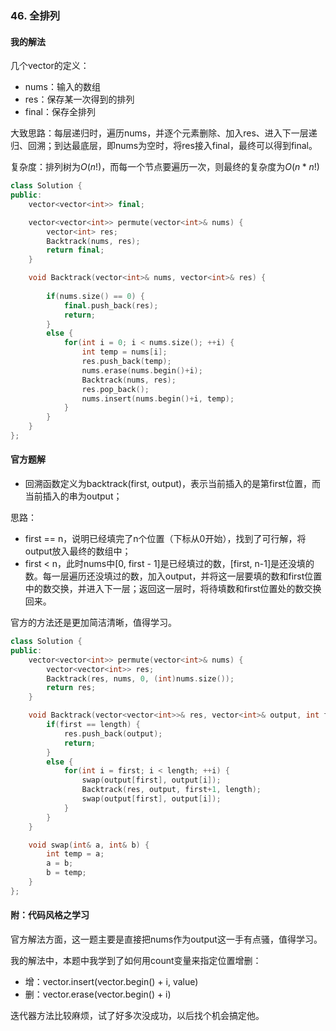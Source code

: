 ### 46. 全排列

#### 我的解法

几个vector的定义：

* nums：输入的数组
* res：保存某一次得到的排列
* final：保存全排列

大致思路：每层递归时，遍历nums，并逐个元素删除、加入res、进入下一层递归、回溯；到达最底层，即nums为空时，将res接入final，最终可以得到final。

复杂度：排列树为$O(n!)$，而每一个节点要遍历一次，则最终的复杂度为$O(n*n!)$

```c++
class Solution {
public:
    vector<vector<int>> final;

    vector<vector<int>> permute(vector<int>& nums) {
        vector<int> res;
        Backtrack(nums, res);
        return final;
    }

    void Backtrack(vector<int>& nums, vector<int>& res) {
        
        if(nums.size() == 0) {
            final.push_back(res);
            return;
        }
        else {
            for(int i = 0; i < nums.size(); ++i) {
                int temp = nums[i];
                res.push_back(temp);
                nums.erase(nums.begin()+i);
                Backtrack(nums, res);
                res.pop_back();
                nums.insert(nums.begin()+i, temp);
            }
        }
    }
};
```



#### 官方题解

* 回溯函数定义为backtrack(first, output)，表示当前插入的是第first位置，而当前插入的串为output；

思路：

* first == n，说明已经填完了n个位置（下标从0开始），找到了可行解，将output放入最终的数组中；
* first < n，此时nums中[0, first - 1]是已经填过的数，[first, n-1]是还没填的数。每一层遍历还没填过的数，加入output，并将这一层要填的数和first位置中的数交换，并进入下一层；返回这一层时，将待填数和first位置处的数交换回来。

官方的方法还是更加简洁清晰，值得学习。

```c++
class Solution {
public:
    vector<vector<int>> permute(vector<int>& nums) {
        vector<vector<int>> res;
        Backtrack(res, nums, 0, (int)nums.size());
        return res;
    }

    void Backtrack(vector<vector<int>>& res, vector<int>& output, int first, int length) {
        if(first == length) {
            res.push_back(output);
            return;
        }
        else {
            for(int i = first; i < length; ++i) {
                swap(output[first], output[i]);
                Backtrack(res, output, first+1, length);
                swap(output[first], output[i]);
            }
        }
    }

    void swap(int& a, int& b) {
        int temp = a;
        a = b;
        b = temp;
    }
};
```



#### 附：代码风格之学习

官方解法方面，这一题主要是直接把nums作为output这一手有点骚，值得学习。

我的解法中，本题中我学到了如何用count变量来指定位置增删：

* 增：vector.insert(vector.begin() + i, value)
* 删：vector.erase(vector.begin() + i)

迭代器方法比较麻烦，试了好多次没成功，以后找个机会搞定他。